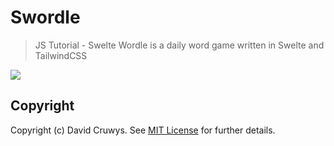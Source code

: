 # Swordle

> JS Tutorial - Swelte Wordle is a daily word game written in Swelte and TailwindCSS

![](./screenshot.png)

## Copyright

Copyright (c) David Cruwys. See [MIT License](LICENSE.txt) for further details.
